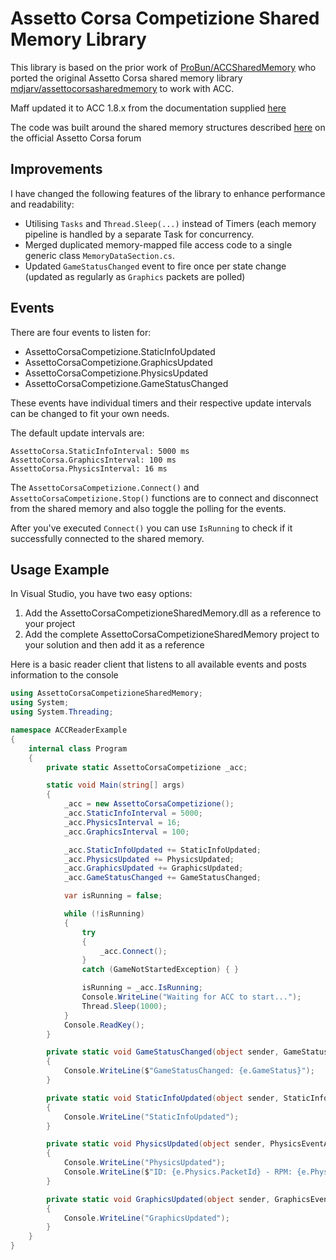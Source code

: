 Assetto Corsa Competizione Shared Memory Library
===================================

This library is based on the prior work of [ProBun/ACCSharedMemory](https://github.com/ProBun/ACCSharedMemory) who ported the original Assetto Corsa shared memory library [mdjarv/assettocorsasharedmemory](https://github.com/mdjarv/assettocorsasharedmemory) to work with ACC.

Maff updated it to ACC 1.8.x from the documentation supplied [here](https://www.assettocorsa.net/forum/index.php?threads/acc-shared-memory-documentation.59965/)

The code was built around the shared memory structures described [here](http://www.assettocorsa.net/forum/index.php?threads/shared-memory-reference.3352/) on the official Assetto Corsa forum

## Improvements

I have changed the following features of the library to enhance performance and readability:
* Utilising `Tasks` and `Thread.Sleep(...)` instead of Timers (each memory pipeline is handled by a separate Task for concurrency.
* Merged duplicated memory-mapped file access code to a single generic class `MemoryDataSection.cs`.
* Updated `GameStatusChanged` event to fire once per state change (updated as regularly as `Graphics` packets are polled)

## Events

There are four events to listen for:

* AssettoCorsaCompetizione.StaticInfoUpdated
* AssettoCorsaCompetizione.GraphicsUpdated
* AssettoCorsaCompetizione.PhysicsUpdated
* AssettoCorsaCompetizione.GameStatusChanged

These events have individual timers and their respective update intervals can be changed to fit your own needs.

The default update intervals are:

```
AssettoCorsa.StaticInfoInterval: 5000 ms
AssettoCorsa.GraphicsInterval: 100 ms
AssettoCorsa.PhysicsInterval: 16 ms
```

The `AssettoCorsaCompetizione.Connect()` and `AssettoCorsaCompetizione.Stop()` functions are to connect and disconnect from the shared memory and also toggle the polling for the events.

After you've executed `Connect()` you can use `IsRunning` to check if it successfully connected to the shared memory.

Usage Example
-------------

In Visual Studio, you have two easy options:

1. Add the AssettoCorsaCompetizioneSharedMemory.dll as a reference to your project
2. Add the complete AssettoCorsaCompetizioneSharedMemory project to your solution and then add it as a reference

Here is a basic reader client that listens to all available events and posts information to the console

```C#
using AssettoCorsaCompetizioneSharedMemory;
using System;
using System.Threading;

namespace ACCReaderExample
{
    internal class Program
    {
        private static AssettoCorsaCompetizione _acc;

        static void Main(string[] args)
        {
            _acc = new AssettoCorsaCompetizione();
            _acc.StaticInfoInterval = 5000;
            _acc.PhysicsInterval = 16;
            _acc.GraphicsInterval = 100;

            _acc.StaticInfoUpdated += StaticInfoUpdated;
            _acc.PhysicsUpdated += PhysicsUpdated;
            _acc.GraphicsUpdated += GraphicsUpdated;
            _acc.GameStatusChanged += GameStatusChanged;

            var isRunning = false;

            while (!isRunning)
            {
                try
                {
                    _acc.Connect();
                }
                catch (GameNotStartedException) { }

                isRunning = _acc.IsRunning;
                Console.WriteLine("Waiting for ACC to start...");
                Thread.Sleep(1000);
            }
            Console.ReadKey();
        }

        private static void GameStatusChanged(object sender, GameStatusEventArgs e)
        {
            Console.WriteLine($"GameStatusChanged: {e.GameStatus}");
        }

        private static void StaticInfoUpdated(object sender, StaticInfoEventArgs e)
        {
            Console.WriteLine("StaticInfoUpdated");
        }

        private static void PhysicsUpdated(object sender, PhysicsEventArgs e)
        {
            Console.WriteLine("PhysicsUpdated");
            Console.WriteLine($"ID: {e.Physics.PacketId} - RPM: {e.Physics.Rpms} - Speed: {e.Physics.SpeedKmh} - Gear: {e.Physics.Gear}");
        }

        private static void GraphicsUpdated(object sender, GraphicsEventArgs e)
        {
            Console.WriteLine("GraphicsUpdated");
        }
    }
}

```

